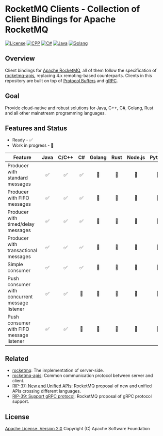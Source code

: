 # RocketMQ Clients - Collection of Client Bindings for Apache RocketMQ

[![License](https://img.shields.io/badge/license-Apache%202-4EB1BA.svg)](https://www.apache.org/licenses/LICENSE-2.0.html)
[![CPP](https://github.com/apache/rocketmq-clients/actions/workflows/cpp_build.yml/badge.svg)](https://github.com/apache/rocketmq-clients/actions/workflows/cpp_build.yml)
[![C#](https://github.com/apache/rocketmq-clients/actions/workflows/csharp_build.yml/badge.svg)](https://github.com/apache/rocketmq-clients/actions/workflows/csharp_build.yml)
[![Java](https://github.com/apache/rocketmq-clients/actions/workflows/java_build.yml/badge.svg)](https://github.com/apache/rocketmq-clients/actions/workflows/java_build.yml)
[![Golang](https://github.com/apache/rocketmq-clients/actions/workflows/golang_build.yml/badge.svg)](https://github.com/apache/rocketmq-clients/actions/workflows/golang_build.yml)


## Overview

Client bindings for [Apache RocketMQ](https://rocketmq.apache.org/), all of them follow the specification of [rocketmq-apis](https://github.com/apache/rocketmq-apis), replacing 4.x remoting-based counterparts. Clients in this repository are built on top of [Protocol Buffers](https://developers.google.com/protocol-buffers) and [gRPC](https://grpc.io/).

## Goal

Provide cloud-native and robust solutions for Java, C++, C#, Golang, Rust and all other mainstream programming languages.

## Features and Status

* Ready - ✅
* Work in progress - 🚧

| Feature                                        | Java  | C/C++ |  C#   | Golang | Rust  | Node.js | Python |
| ---------------------------------------------- | :---: | :---: | :---: | :----: | :---: | :-----: | :----: |
| Producer with standard messages                |   ✅   |   ✅   |   ✅   |   🚧    |   🚧   |    🚧    |   🚧    |
| Producer with FIFO messages                    |   ✅   |   ✅   |   ✅   |   🚧    |   🚧   |    🚧    |   🚧    |
| Producer with timed/delay messages             |   ✅   |   ✅   |   ✅   |   🚧    |   🚧   |    🚧    |   🚧    |
| Producer with transactional messages           |   ✅   |   ✅   |   ✅   |   🚧    |   🚧   |    🚧    |   🚧    |
| Simple consumer                                |   ✅   |   ✅   |   ✅   |   🚧    |   🚧   |    🚧    |   🚧    |
| Push consumer with concurrent message listener |   ✅   |   ✅   |   🚧   |   🚧    |   🚧   |    🚧    |   🚧    |
| Push consumer with FIFO message listener       |   ✅   |   ✅   |   🚧   |   🚧    |   🚧   |    🚧    |   🚧    |

## Related

* [rocketmq](https://github.com/apache/rocketmq): The implementation of server-side.
* [rocketmq-apis](https://github.com/apache/rocketmq-apis): Common communication protocol between server and client.
* [RIP-37: New and Unified APIs](https://shimo.im/docs/m5kv92OeRRU8olqX): RocketMQ proposal of new and unified APIs crossing different languages.
* [RIP-39: Support gRPC protocol](https://shimo.im/docs/gXqmeEPYgdUw5bqo): RocketMQ proposal of gRPC protocol support.

## License

[Apache License, Version 2.0](http://www.apache.org/licenses/LICENSE-2.0.html) Copyright (C) Apache Software Foundation
